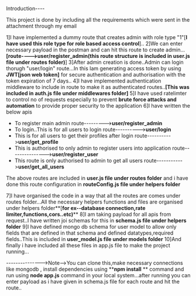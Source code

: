 Introduction----

This project is done by including all the requirements which were sent in the attachment through my email

1]I have implemented a dummy route that creates admin with role type "1"[**I have used this role type for role based access control**]..
2]We can enter necessary payload in the postman and can hit this route to create admin...**[**route---->user/register_admin(this route structure is included in user.js file under routes folder**)**]
3]After admin creation is done..Admin can login thorugh "user/login" route...In this Iam generating access token by using **JWT[json web token]** for secure authentication and authorisation with the token expiration of 7 days..
4]I have implemented authentication middleware to include in route to make it as authenticated routes..**[This was included in auth.js file under middlewares folder]**
5]I have used ratelimter to control no of requests especially to prevent **brute force attacks and automation** to provide proper security to the application
6]I have written the below apis
* To register main admin
  route--------->**user/register_admin**
* To login..This is for all users to login
  route---------->**user/login**
* This is for all users to get their profiles after login
  route---------->**user/get_profile**
* This is authorised to only admin to register users into application
  route--------------->**user/register_user**
* This route is only authorised to admin to get all users
  route----------->**user/get_all_users**

The above routes are included in **user.js file under routes folder** and i have done this route configuration in **routeConfig.js file under helpers folder**

7]I have organised the code in a way that all the routes are comes under routes folder...All the necessary helpers functions and files are organised under helpers folder**[**for ex--database connection,rate limiter,functions,cors..etc)****
8]I am taking payload for all apis from request..I have written joi schemas for this in **schema.js file under helpers folder**
9]I have defined mongo db schema for user model to allow only fields that are defined in that schema and defined datatypes,required fields..This is included in **user_model.js file under models folder**
10]And finally i have included all these files in app.js file to make the project running...

--------------->Note-->You can clone this,make necessary connections like mongodb , install dependencies using ****npm install** ** command and run using **node app.js** command in your local system...after running you can enter payload as i have given in schema.js file for each route and hit the route..


